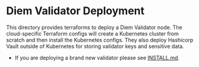 Diem Validator Deployment
=========================

This directory provides terraforms to deploy a Diem Validator node. The cloud-specific Terraform configs will
create a Kubernetes cluster from scratch and then install the Kubernetes configs. They also deploy Hashicorp
Vault outside of Kubernetes for storing validator keys and sensitive data.

* If you are deploying a brand new validator please see [INSTALL.md][].


[INSTALL.md]: INSTALL.md
